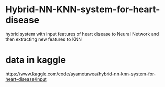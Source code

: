 # Hybrid-NN-KNN-system-for-heart-disease
hybrid system with input features of heart disease to Neural Network and then extracting new features to KNN
# data in kaggle
https://www.kaggle.com/code/ayamotawea/hybrid-nn-knn-system-for-heart-disease/input
